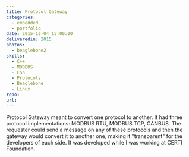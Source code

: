 ```yaml
---
title: Protocol Gateway
categories:
  - embedded
  - portfolio
date: 2015-12-04 15:00:00
deliveredin: 2015
photos:
  - beaglebone2
skills:
  - C++
  - MODBUS
  - Can
  - Protocols
  - Beaglebone
  - Linux
repo:
url:
---
```

Protocol Gateway meant to convert one protocol to another. It had three protocol implementations: MODBUS RTU, MODBUS TCP, CANBUS. The requester could send a message on any of these protocols and then the gateway would convert it to another one, making it "transparent" for the developers of each side. It was developed while I was working at CERTI Foundation.
